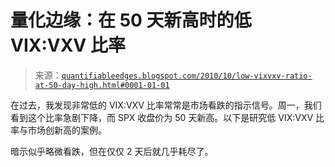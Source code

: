 <!--yml

分类：未分类

日期：2024-05-18 12:53:15

-->

# 量化边缘：在 50 天新高时的低 VIX:VXV 比率

> 来源：[`quantifiableedges.blogspot.com/2010/10/low-vixvxv-ratio-at-50-day-high.html#0001-01-01`](http://quantifiableedges.blogspot.com/2010/10/low-vixvxv-ratio-at-50-day-high.html#0001-01-01)

在过去，我发现非常低的 VIX:VXV 比率常常是市场看跌的指示信号。周一，我们看到这个比率急剧下降，而 SPX 收盘价为 50 天新高。以下是研究低 VIX:VXV 比率与市场创新高的案例。

暗示似乎略微看跌，但在仅仅 2 天后就几乎耗尽了。

